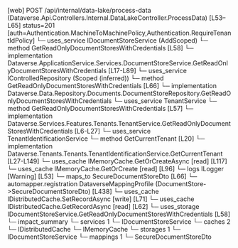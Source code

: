 [web] POST /api/internal/data-lake/process-data  (Dataverse.Api.Controllers.Internal.DataLakeController.ProcessData)  [L53–L65] status=201 [auth=Authentication.MachineToMachinePolicy,Authentication.RequireTenantIdPolicy]
  └─ uses_service IDocumentStoreService (AddScoped)
    └─ method GetReadOnlyDocumentStoresWithCredentials [L58]
      └─ implementation Dataverse.ApplicationService.Services.DocumentStoreService.GetReadOnlyDocumentStoresWithCredentials [L17-L89]
        └─ uses_service IControlledRepository<DocumentStore> (Scoped (inferred))
          └─ method GetReadOnlyDocumentStoresWithCredentials [L66]
            └─ implementation Dataverse.Data.Repository.Documents.DocumentStoreRepository.GetReadOnlyDocumentStoresWithCredentials
        └─ uses_service TenantService
          └─ method GetReadOnlyDocumentStoresWithCredentials [L57]
            └─ implementation Dataverse.Services.Features.Tenants.TenantService.GetReadOnlyDocumentStoresWithCredentials [L6-L27]
              └─ uses_service TenantIdentificationService
                └─ method GetCurrentTenant [L20]
                  └─ implementation Dataverse.Tenants.Tenants.TenantIdentificationService.GetCurrentTenant [L27-L149]
                    └─ uses_cache IMemoryCache.GetOrCreateAsync [read] [L117]
                    └─ uses_cache IMemoryCache.GetOrCreate [read] [L96]
                    └─ logs ILogger<ITenantIdentificationService> [Warning] [L53]
        └─ maps_to SecureDocumentStoreDto [L66]
          └─ automapper.registration DataverseMappingProfile (DocumentStore->SecureDocumentStoreDto) [L438]
        └─ uses_cache IDistributedCache.SetRecordAsync [write] [L71]
        └─ uses_cache IDistributedCache.GetRecordAsync [read] [L62]
  └─ uses_storage IDocumentStoreService.GetReadOnlyDocumentStoresWithCredentials [L58]
  └─ impact_summary
    └─ services 1
      └─ IDocumentStoreService
    └─ caches 2
      └─ IDistributedCache
      └─ IMemoryCache
    └─ storages 1
      └─ IDocumentStoreService
    └─ mappings 1
      └─ SecureDocumentStoreDto

